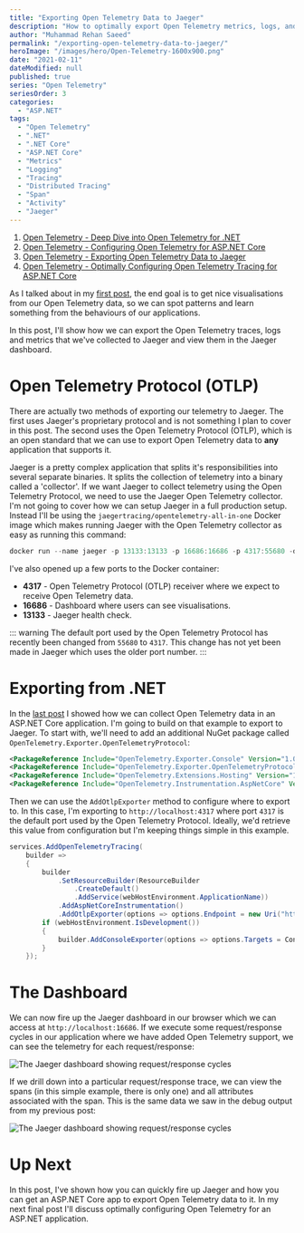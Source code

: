 ```yaml
---
title: "Exporting Open Telemetry Data to Jaeger"
description: "How to optimally export Open Telemetry metrics, logs, and traces for .NET to Jaeger."
author: "Muhammad Rehan Saeed"
permalink: "/exporting-open-telemetry-data-to-jaeger/"
heroImage: "/images/hero/Open-Telemetry-1600x900.png"
date: "2021-02-11"
dateModified: null
published: true
series: "Open Telemetry"
seriesOrder: 3
categories:
  - "ASP.NET"
tags:
  - "Open Telemetry"
  - ".NET"
  - ".NET Core"
  - "ASP.NET Core"
  - "Metrics"
  - "Logging"
  - "Tracing"
  - "Distributed Tracing"
  - "Span"
  - "Activity"
  - "Jaeger"
---
```


1. [Open Telemetry - Deep Dive into Open Telemetry for .NET](/deep-dive-into-open-telemetry-for-net/)
2. [Open Telemetry - Configuring Open Telemetry for ASP.NET Core](/open-telemetry-for-asp-net-core/)
3. [Open Telemetry - Exporting Open Telemetry Data to Jaeger](/exporting-open-telemetry-data-to-jaeger/)
4. [Open Telemetry - Optimally Configuring Open Telemetry Tracing for ASP.NET Core](/optimally-configuring-open-telemetry-tracing-for-asp-net-core/)

As I talked about in my [first post](/deep-dive-into-open-telemetry-for-net/), the end goal is to get nice visualisations from our Open Telemetry data, so we can spot patterns and learn something from the behaviours of our applications.

In this post, I'll show how we can export the Open Telemetry traces, logs and metrics that we've collected to Jaeger and view them in the Jaeger dashboard.

# Open Telemetry Protocol (OTLP)

There are actually two methods of exporting our telemetry to Jaeger. The first uses Jaeger's proprietary protocol and is not something I plan to cover in this post. The second uses the Open Telemetry Protocol (OTLP), which is an open standard that we can use to export Open Telemetry data to **any** application that supports it.

Jaeger is a pretty complex application that splits it's responsibilities into several separate binaries. It splits the collection of telemetry into a binary called a 'collector'. If we want Jaeger to collect telemetry using the Open Telemetry Protocol, we need to use the Jaeger Open Telemetry collector. I'm not going to cover how we can setup Jaeger in a full production setup. Instead I'll be using the `jaegertracing/opentelemetry-all-in-one` Docker image which makes running Jaeger with the Open Telemetry collector as easy as running this command:

```powershell
docker run --name jaeger -p 13133:13133 -p 16686:16686 -p 4317:55680 -d --restart=unless-stopped jaegertracing/opentelemetry-all-in-one
```

I've also opened up a few ports to the Docker container:

- **4317** - Open Telemetry Protocol (OTLP) receiver where we expect to receive Open Telemetry data.
- **16686** - Dashboard where users can see visualisations.
- **13133** - Jaeger health check.

::: warning
The default port used by the Open Telemetry Protocol has recently been changed from `55680` to `4317`. This change has not yet been made in Jaeger which uses the older port number.
:::

# Exporting from .NET

In the [last post](/open-telemetry-for-asp-net-core/) I showed how we can collect Open Telemetry data in an ASP.NET Core application. I'm going to build on that example to export to Jaeger. To start with, we'll need to add an additional NuGet package called `OpenTelemetry.Exporter.OpenTelemetryProtocol`:

```xml
<PackageReference Include="OpenTelemetry.Exporter.Console" Version="1.0.1" />
<PackageReference Include="OpenTelemetry.Exporter.OpenTelemetryProtocol" Version="1.0.1" />
<PackageReference Include="OpenTelemetry.Extensions.Hosting" Version="1.0.0-rc2" />
<PackageReference Include="OpenTelemetry.Instrumentation.AspNetCore" Version="1.0.0-rc2" />
```

Then we can use the `AddOtlpExporter` method to configure where to export to. In this case, I'm exporting to `http://localhost:4317` where port `4317` is the default port used by the Open Telemetry Protocol. Ideally, we'd retrieve this value from configuration but I'm keeping things simple in this example.

```cs
services.AddOpenTelemetryTracing(
    builder =>
    {
        builder
            .SetResourceBuilder(ResourceBuilder
                .CreateDefault()
                .AddService(webHostEnvironment.ApplicationName))
            .AddAspNetCoreInstrumentation()
            .AddOtlpExporter(options => options.Endpoint = new Uri("http://localhost:4317"));
        if (webHostEnvironment.IsDevelopment())
        {
            builder.AddConsoleExporter(options => options.Targets = ConsoleExporterOutputTargets.Debug);
        }
    });
```

# The Dashboard

We can now fire up the Jaeger dashboard in our browser which we can access at `http://localhost:16686`. If we execute some request/response cycles in our application where we have added Open Telemetry support, we can see the telemetry for each request/response:

![The Jaeger dashboard showing request/response cycles](./images/Jaeger-Dashboard-1903x1086.png)

If we drill down into a particular request/response trace, we can view the spans (in this simple example, there is only one) and all attributes associated with the span. This is the same data we saw in the debug output from my previous post:

![The Jaeger dashboard showing request/response cycles](./images/Jaeger-Dashboard-Span-1903x800.png)

# Up Next

In this post, I've shown how you can quickly fire up Jaeger and how you can get an ASP.NET Core app to export Open Telemetry data to it. In my next final post I'll discuss optimally configuring Open Telemetry for an ASP.NET application.
